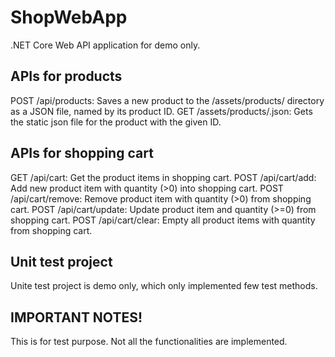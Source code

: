 # ShopWebApp
.NET Core Web API application for demo only.

## APIs for products
POST /api/products: Saves a new product to the /assets/products/ directory as a JSON file, named by its product ID.
GET /assets/products/<id>.json: Gets the static json file for the product with the given ID.

## APIs for shopping cart
GET /api/cart: Get the product items in shopping cart.
POST /api/cart/add: Add new product item with quantity (>0) into shopping cart.
POST /api/cart/remove: Remove product item with quantity (>0) from shopping cart.
POST /api/cart/update: Update product item and quantity (>=0) from shopping cart.
POST /api/cart/clear: Empty all product items with quantity from shopping cart.

## Unit test project
Unite test project is demo only, which only implemented few test methods.

## IMPORTANT NOTES!
This is for test purpose. Not all the functionalities are implemented.


